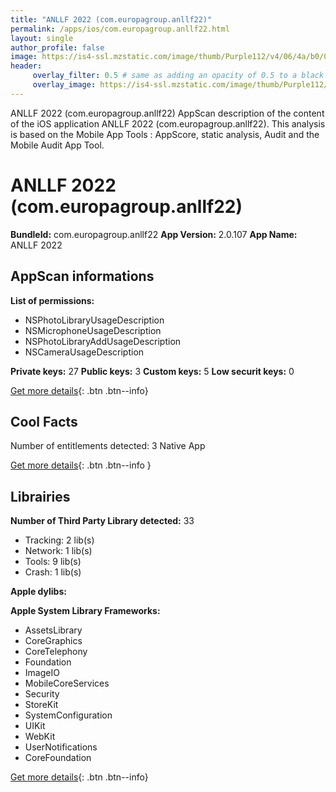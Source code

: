 ```yaml
---
title: "ANLLF 2022 (com.europagroup.anllf22)"
permalink: /apps/ios/com.europagroup.anllf22.html
layout: single
author_profile: false
image: https://is4-ssl.mzstatic.com/image/thumb/Purple112/v4/06/4a/b0/064ab0c9-317c-709e-538d-dd4495219dad/AppIcon-1x_U007emarketing-0-7-0-85-220.png/512x512bb.jpg
header: 
     overlay_filter: 0.5 # same as adding an opacity of 0.5 to a black background
     overlay_image: https://is4-ssl.mzstatic.com/image/thumb/Purple112/v4/06/4a/b0/064ab0c9-317c-709e-538d-dd4495219dad/AppIcon-1x_U007emarketing-0-7-0-85-220.png/512x512bb.jpg
---
```

ANLLF 2022 (com.europagroup.anllf22) AppScan description of the content of the iOS application ANLLF 2022 (com.europagroup.anllf22). This analysis is based on the Mobile App Tools : AppScore, static analysis, Audit and the Mobile Audit App Tool.

# ANLLF 2022 (com.europagroup.anllf22)

**BundleId:** com.europagroup.anllf22
**App Version:** 2.0.107
**App Name:** ANLLF 2022


## AppScan informations 

**List of permissions:** 
- NSPhotoLibraryUsageDescription
- NSMicrophoneUsageDescription
- NSPhotoLibraryAddUsageDescription
- NSCameraUsageDescription
  
  
**Private keys:** 27
**Public keys:** 3
**Custom keys:** 5
**Low securit keys:** 0
  
[Get more details](/pricing.html){: .btn .btn--info}

## Cool Facts

Number of entitlements detected: 3
Native App
  
[Get more details](/pricing.html){: .btn .btn--info }

## Librairies 
**Number of Third Party Library detected:** 33
- Tracking: 2 lib(s)
- Network: 1 lib(s)
- Tools: 9 lib(s)
- Crash: 1 lib(s)


**Apple dylibs:**


**Apple System Library Frameworks:**
- AssetsLibrary
- CoreGraphics
- CoreTelephony
- Foundation
- ImageIO
- MobileCoreServices
- Security
- StoreKit
- SystemConfiguration
- UIKit
- WebKit
- UserNotifications
- CoreFoundation


  
[Get more details](/pricing.html){: .btn .btn--info}

